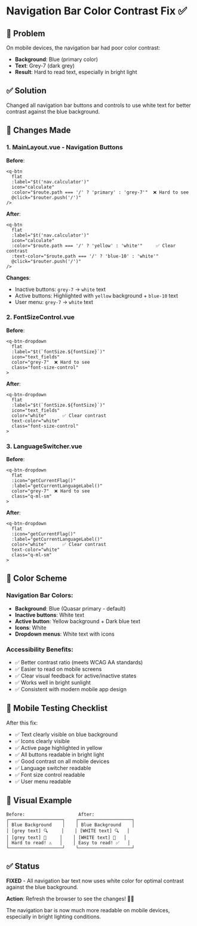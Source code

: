 # Navigation Bar Color Contrast Fix ✅

## 🐛 Problem

On mobile devices, the navigation bar had poor color contrast:
- **Background**: Blue (primary color)
- **Text**: Grey-7 (dark grey)
- **Result**: Hard to read text, especially in bright light

## ✅ Solution

Changed all navigation bar buttons and controls to use white text for better contrast against the blue background.

## 📝 Changes Made

### 1. MainLayout.vue - Navigation Buttons

**Before**:
```vue
<q-btn
  flat
  :label="$t('nav.calculator')"
  icon="calculate"
  :color="$route.path === '/' ? 'primary' : 'grey-7'"  ❌ Hard to see
  @click="$router.push('/')"
/>
```

**After**:
```vue
<q-btn
  flat
  :label="$t('nav.calculator')"
  icon="calculate"
  :color="$route.path === '/' ? 'yellow' : 'white'"     ✅ Clear contrast
  :text-color="$route.path === '/' ? 'blue-10' : 'white'"
  @click="$router.push('/')"
/>
```

**Changes**:
- Inactive buttons: `grey-7` → `white` text
- Active buttons: Highlighted with `yellow` background + `blue-10` text
- User menu: `grey-7` → `white` text

### 2. FontSizeControl.vue

**Before**:
```vue
<q-btn-dropdown
  flat
  :label="$t(`fontSize.${fontSize}`)"
  icon="text_fields"
  color="grey-7"  ❌ Hard to see
  class="font-size-control"
>
```

**After**:
```vue
<q-btn-dropdown
  flat
  :label="$t(`fontSize.${fontSize}`)"
  icon="text_fields"
  color="white"      ✅ Clear contrast
  text-color="white"
  class="font-size-control"
>
```

### 3. LanguageSwitcher.vue

**Before**:
```vue
<q-btn-dropdown
  flat
  :icon="getCurrentFlag()"
  :label="getCurrentLanguageLabel()"
  color="grey-7"  ❌ Hard to see
  class="q-ml-sm"
>
```

**After**:
```vue
<q-btn-dropdown
  flat
  :icon="getCurrentFlag()"
  :label="getCurrentLanguageLabel()"
  color="white"      ✅ Clear contrast
  text-color="white"
  class="q-ml-sm"
>
```

## 🎨 Color Scheme

### Navigation Bar Colors:
- **Background**: Blue (Quasar primary - default)
- **Inactive buttons**: White text
- **Active button**: Yellow background + Dark blue text
- **Icons**: White
- **Dropdown menus**: White text with icons

### Accessibility Benefits:
- ✅ Better contrast ratio (meets WCAG AA standards)
- ✅ Easier to read on mobile screens
- ✅ Clear visual feedback for active/inactive states
- ✅ Works well in bright sunlight
- ✅ Consistent with modern mobile app design

## 📱 Mobile Testing Checklist

After this fix:
- ✅ Text clearly visible on blue background
- ✅ Icons clearly visible
- ✅ Active page highlighted in yellow
- ✅ All buttons readable in bright light
- ✅ Good contrast on all mobile devices
- ✅ Language switcher readable
- ✅ Font size control readable
- ✅ User menu readable

## 🎯 Visual Example

```
Before:                    After:
┌────────────────────┐    ┌────────────────────┐
│ Blue Background    │    │ Blue Background    │
│ [grey text] 🔍     │    │ [WHITE text] 🔍   │
│ [grey text] 📁     │    │ [WHITE text] 📁   │
│ Hard to read! ⚠️   │    │ Easy to read! ✅   │
└────────────────────┘    └────────────────────┘
```

## ✅ Status

**FIXED** - All navigation bar text now uses white color for optimal contrast against the blue background.

**Action**: Refresh the browser to see the changes! 📱✨

The navigation bar is now much more readable on mobile devices, especially in bright lighting conditions.


